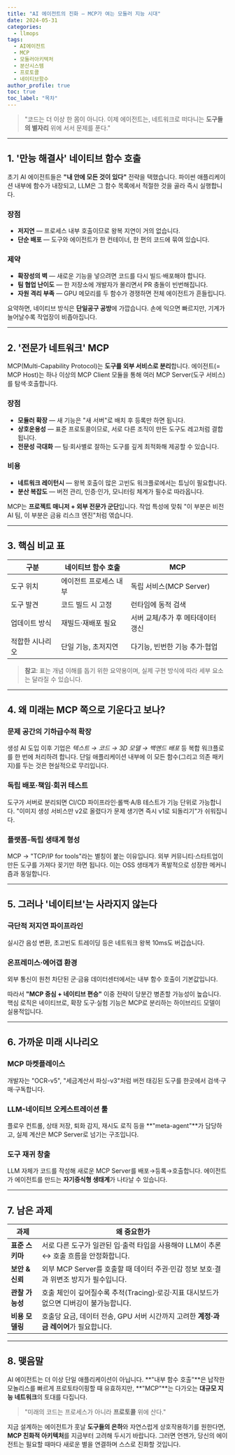 ```yaml
---
title: "AI 에이전트의 진화 — MCP가 여는 모듈러 지능 시대"
date: 2024-05-31
categories: 
  - llmops
tags: 
  - AI에이전트
  - MCP
  - 모듈러아키텍처
  - 분산시스템
  - 프로토콜
  - 네이티브함수
author_profile: true
toc: true
toc_label: "목차"
---
```


> "코드는 더 이상 한 몸이 아니다.
> 이제 에이전트는, 네트워크로 떠다니는 **도구들의 별자리** 위에 서서 문제를 푼다."

---

## 1. '만능 해결사' 네이티브 함수 호출

초기 AI 에이전트들은 **"내 안에 모든 것이 있다"** 전략을 택했습니다.
파이썬 애플리케이션 내부에 함수가 내장되고, LLM은 그 함수 목록에서 적절한 것을 골라 즉시 실행합니다.

### 장점

- **저지연** — 프로세스 내부 호출이므로 왕복 지연이 거의 없습니다.
- **단순 배포** — 도구와 에이전트가 한 컨테이너, 한 편의 코드에 묶여 있습니다.

### 제약

- **확장성의 벽** — 새로운 기능을 넣으려면 코드를 다시 빌드·배포해야 합니다.
- **팀 협업 난이도** — 한 저장소에 개발자가 몰리면서 PR 충돌이 빈번해집니다.
- **자원 격리 부족** — GPU 메모리를 두 함수가 경쟁하면 전체 에이전트가 흔들립니다.

요약하면, 네이티브 방식은 **단일공구 공방**에 가깝습니다. 손에 익으면 빠르지만, 기계가 늘어날수록 작업장이 비좁아집니다.

---

## 2. '전문가 네트워크' MCP

MCP(Multi-Capability Protocol)는 **도구를 외부 서비스로 분리**합니다.
에이전트(= MCP Host)는 하나 이상의 MCP Client 모듈을 통해 여러 MCP Server(도구 서비스)를 탐색·호출합니다.

### 장점

- **모듈러 확장** — 새 기능은 "새 서버"로 배치 후 등록만 하면 됩니다.
- **상호운용성** — 표준 프로토콜이므로, 서로 다른 조직이 만든 도구도 레고처럼 결합됩니다.
- **전문성 극대화** — 팀·회사별로 잘하는 도구를 깊게 최적화해 제공할 수 있습니다.

### 비용

- **네트워크 레이턴시** — 왕복 호출이 많은 고빈도 워크플로에서는 튜닝이 필요합니다.
- **분산 복잡도** — 버전 관리, 인증·인가, 모니터링 체계가 필수로 따라옵니다.

MCP는 **프로젝트 매니저 + 외부 전문가 군단**입니다.
작업 특성에 맞춰 "이 부분은 비전 AI 팀, 이 부분은 금융 리스크 엔진"처럼 엮습니다.

---

## 3. 핵심 비교 표

| 구분       | 네이티브 함수 호출   | MCP                 |
| -------- | ------------ | ------------------- |
| 도구 위치    | 에이전트 프로세스 내부 | 독립 서비스(MCP Server)  |
| 도구 발견    | 코드 빌드 시 고정   | 런타임에 동적 검색          |
| 업데이트 방식  | 재빌드·재배포 필요   | 서버 교체/추가 후 메타데이터 갱신 |
| 적합한 시나리오 | 단일 기능, 초저지연  | 다기능, 빈번한 기능 추가·협업   |

> **참고**: 표는 개념 이해를 돕기 위한 요약용이며, 실제 구현 방식에 따라 세부 요소는 달라질 수 있습니다.

---

## 4. 왜 미래는 MCP 쪽으로 기운다고 보나?

### 문제 공간의 기하급수적 확장

생성 AI 도입 이후 기업은 _텍스트 → 코드 → 3D 모델 → 백엔드 배포_ 등 복합 워크플로를 한 번에 처리하려 합니다. 단일 애플리케이션 내부에 이 모든 함수(그리고 의존 패키지)를 두는 것은 현실적으로 무리입니다.

### 독립 배포·책임·회귀 테스트

도구가 서버로 분리되면 CI/CD 파이프라인·롤백·A/B 테스트가 기능 단위로 가능합니다. "이미지 생성 서비스만 v2로 올렸다가 문제 생기면 즉시 v1로 되돌리기"가 쉬워집니다.

### 플랫폼-독립 생태계 형성

MCP → "TCP/IP for tools"라는 별칭이 붙는 이유입니다. 외부 커뮤니티·스타트업이 만든 도구를 가져다 꽂기만 하면 됩니다. 이는 OSS 생태계가 폭발적으로 성장한 메커니즘과 동일합니다.

---

## 5. 그러나 '네이티브'는 사라지지 않는다

### 극단적 저지연 파이프라인

실시간 음성 변환, 초고빈도 트레이딩 등은 네트워크 왕복 10ms도 버겁습니다.

### 온프레미스·에어갭 환경

외부 통신이 원천 차단된 군·금융 데이터센터에서는 내부 함수 호출이 기본값입니다.

따라서 **"MCP 중심 + 네이티브 편승"** 이중 전략이 당분간 병존할 가능성이 높습니다. 핵심 로직은 네이티브로, 확장 도구·실험 기능은 MCP로 분리하는 하이브리드 모델이 실용적입니다.

---

## 6. 가까운 미래 시나리오

### MCP 마켓플레이스

개발자는 "OCR-v5", "세금계산서 파싱-v3"처럼 버전 태깅된 도구를 한곳에서 검색·구매·구독합니다.

### LLM-네이티브 오케스트레이션 툴

플로우 컨트롤, 상태 저장, 퇴화 감지, 재시도 로직 등을 **"meta-agent"**가 담당하고, 실제 계산은 MCP Server로 넘기는 구조입니다.

### 도구 재귀 창출

LLM 자체가 코드를 작성해 새로운 MCP Server를 배포→등록→호출합니다. 에이전트가 에이전트를 만드는 **자기증식형 생태계**가 나타날 수 있습니다.

---

## 7. 남은 과제

| 과제          | 왜 중요한가                                              |
| ----------- | --------------------------------------------------- |
| **표준 스키마**  | 서로 다른 도구가 일관된 입·출력 타입을 사용해야 LLM이 추론 ↔ 호출 흐름을 안정화합니다. |
| **보안 & 신뢰** | 외부 MCP Server를 호출할 때 데이터 주권·민감 정보 보호·결과 위변조 방지가 필수입니다. |
| **관찰 가능성**  | 호출 체인이 깊어질수록 추적(Tracing)·로깅·지표 대시보드가 없으면 디버깅이 불가능합니다.   |
| **비용 모델링**  | 호출당 요금, 데이터 전송, GPU 서버 시간까지 고려한 **계정·과금 레이어**가 필요합니다.  |

---

## 8. 맺음말

AI 에이전트는 더 이상 단일 애플리케이션이 아닙니다.
**"내부 함수 호출"**은 납작한 모놀리스를 빠르게 프로토타이핑할 때 유효하지만, **"MCP"**는 다가오는 **대규모 지능 네트워크**의 토대를 다집니다.

> "미래의 코드는 프로세스가 아니라 **프로토콜** 위에 산다."

지금 설계하는 에이전트가 훗날 **도구들의 은하**와 자연스럽게 상호작용하기를 원한다면, **MCP 친화적 아키텍처**를 지금부터 고려해 두시기 바랍니다. 그러면 언젠가, 당신의 에이전트는 필요할 때마다 새로운 별을 연결하며 스스로 진화할 것입니다. 